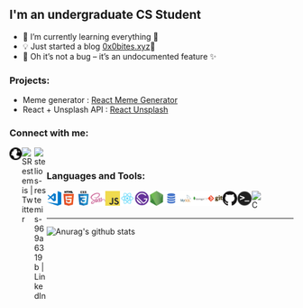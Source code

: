 ## I'm an undergraduate CS Student

- 🎈 I’m currently learning everything 🤣
- 💡 Just started a blog [0x0bites.xyz](https://0x0bites.xyz/)📙
- 🎉 Oh it’s not a bug – it’s an undocumented feature ✨

### Projects:
- Meme generator : [React Meme Generator](https://www.memegen.fun/)
- React + Unsplash API : [React Unsplash](https://5fe20b011c3c2a20ee3370b2--fervent-elion-027582.netlify.app/)


### Connect with me:

[<img align="left" alt="0x0Bites.com" width="22px" src="https://raw.githubusercontent.com/iconic/open-iconic/master/svg/globe.svg" />][website]
[<img align="left" alt="SRestemis | Twitter" width="22px" src="https://cdn.jsdelivr.net/npm/simple-icons@v3/icons/twitter.svg" />][twitter]
[<img align="left" alt="stelios-restemis-969a6319b | LinkedIn" width="22px" src="https://cdn.jsdelivr.net/npm/simple-icons@v3/icons/linkedin.svg" />][linkedin]

<br />

### Languages and Tools:

<img align="left" alt="Visual Studio Code" width="26px" src="https://raw.githubusercontent.com/github/explore/80688e429a7d4ef2fca1e82350fe8e3517d3494d/topics/visual-studio-code/visual-studio-code.png" />
<img align="left" alt="HTML5" width="26px" src="https://raw.githubusercontent.com/github/explore/80688e429a7d4ef2fca1e82350fe8e3517d3494d/topics/html/html.png" />
<img align="left" alt="CSS3" width="26px" src="https://raw.githubusercontent.com/github/explore/80688e429a7d4ef2fca1e82350fe8e3517d3494d/topics/css/css.png" />
<img align="left" alt="Sass" width="26px" src="https://raw.githubusercontent.com/github/explore/80688e429a7d4ef2fca1e82350fe8e3517d3494d/topics/sass/sass.png" />
<img align="left" alt="JavaScript" width="26px" src="https://raw.githubusercontent.com/github/explore/80688e429a7d4ef2fca1e82350fe8e3517d3494d/topics/javascript/javascript.png" />
<img align="left" alt="React" width="26px" src="https://raw.githubusercontent.com/github/explore/80688e429a7d4ef2fca1e82350fe8e3517d3494d/topics/react/react.png" />
<img align="left" alt="Gatsby" width="26px" src="https://raw.githubusercontent.com/github/explore/e94815998e4e0713912fed477a1f346ec04c3da2/topics/gatsby/gatsby.png" />
<img align="left" alt="Node.js" width="26px" src="https://raw.githubusercontent.com/github/explore/80688e429a7d4ef2fca1e82350fe8e3517d3494d/topics/nodejs/nodejs.png" />
<img align="left" alt="SQL" width="26px" src="https://raw.githubusercontent.com/github/explore/80688e429a7d4ef2fca1e82350fe8e3517d3494d/topics/sql/sql.png" />
<img align="left" alt="MySQL" width="26px" src="https://raw.githubusercontent.com/github/explore/80688e429a7d4ef2fca1e82350fe8e3517d3494d/topics/mysql/mysql.png" />
<img align="left" alt="MongoDB" width="26px" src="https://raw.githubusercontent.com/github/explore/80688e429a7d4ef2fca1e82350fe8e3517d3494d/topics/mongodb/mongodb.png" />
<img align="left" alt="Git" width="26px" src="https://raw.githubusercontent.com/github/explore/80688e429a7d4ef2fca1e82350fe8e3517d3494d/topics/git/git.png" />
<img align="left" alt="GitHub" width="26px" src="https://raw.githubusercontent.com/github/explore/78df643247d429f6cc873026c0622819ad797942/topics/github/github.png" />
<img align="left" alt="Terminal" width="26px" src="https://raw.githubusercontent.com/github/explore/80688e429a7d4ef2fca1e82350fe8e3517d3494d/topics/terminal/terminal.png" />
<img align="left" alt="C" width="26px" src="https://cdn.iconscout.com/icon/free/png-512/c-programming-569564.png" />
<!-- <img align="left" alt="Python3" width="26px" src="https://assets.stickpng.com/images/5848152fcef1014c0b5e4967.png" /> -->

<br />
<br />

[website]: https://0x0bites.xyz/contact
[twitter]: https://twitter.com/SRestemis
[linkedin]: https://www.linkedin.com/in/stelios-restemis-969a6319b/

---

![Anurag's github stats](https://github-readme-stats.vercel.app/api?username=restylianos&count_private=true&show_icons=true&theme=onedark)
